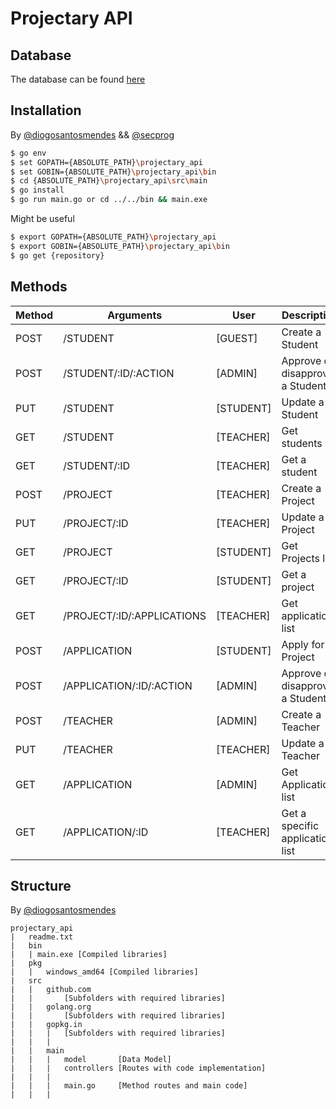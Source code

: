 Projectary API
==============

## Database

The database can be found [here](https://github.com/iptomar/projectary-bd)

## Installation
By [@diogosantosmendes](https://github.com/diogosantosmendes) && [@secprog](https://github.com/secprog) <br>
```bash
$ go env
$ set GOPATH={ABSOLUTE_PATH}\projectary_api
$ set GOBIN={ABSOLUTE_PATH}\projectary_api\bin
$ cd {ABSOLUTE_PATH}\projectary_api\src\main
$ go install
$ go run main.go or cd ../../bin && main.exe
```
Might be useful
```bash
$ export GOPATH={ABSOLUTE_PATH}\projectary_api
$ export GOBIN={ABSOLUTE_PATH}\projectary_api\bin
$ go get {repository}
```

## Methods

| Method | Arguments | User | Description |
| --- | --- | --- | --- |
| POST | /STUDENT | [GUEST] | Create a Student |
| POST | /STUDENT/:ID/:ACTION | [ADMIN] | Approve or disapprove a Student |
| PUT | /STUDENT | [STUDENT] | Update a Student |
| GET | /STUDENT | [TEACHER] | Get students list |
| GET | /STUDENT/:ID | [TEACHER] | Get a student |
| POST | /PROJECT | [TEACHER] | Create a Project |
|PUT | /PROJECT/:ID | [TEACHER] | Update a Project |
|GET | /PROJECT | [STUDENT] | Get Projects list |
|GET | /PROJECT/:ID	| [STUDENT] | Get a project |
|GET | /PROJECT/:ID/:APPLICATIONS | [TEACHER] | Get applications list |
|POST | /APPLICATION | [STUDENT] | Apply for a Project |
|POST | /APPLICATION/:ID/:ACTION | [ADMIN] | Approve or disapprove a Student |
|POST | /TEACHER | [ADMIN] | Create a Teacher |
|PUT | /TEACHER | [TEACHER] | Update a Teacher |
|GET | /APPLICATION |	[ADMIN] | Get Application list |
|GET | /APPLICATION/:ID | [TEACHER] | Get a specific application list |

## Structure
By [@diogosantosmendes](https://github.com/diogosantosmendes)

    projectary_api
    |	readme.txt
    |	bin
    |	| main.exe [Compiled libraries]
    |	pkg
    |	|	windows_amd64 [Compiled libraries]
    |	src
    |	|	github.com
    |	|		[Subfolders with required libraries]
    |	|	golang.org
    |	|		[Subfolders with required libraries]
    |	|	gopkg.in				
    |	|	|   [Subfolders with required libraries]
    |	|	|
    |	|	main
    |	|	|	model       [Data Model]
    |	|	|	controllers [Routes with code implementation]
    |	|	|
    |	|	|	main.go     [Method routes and main code]
    |	|	|
